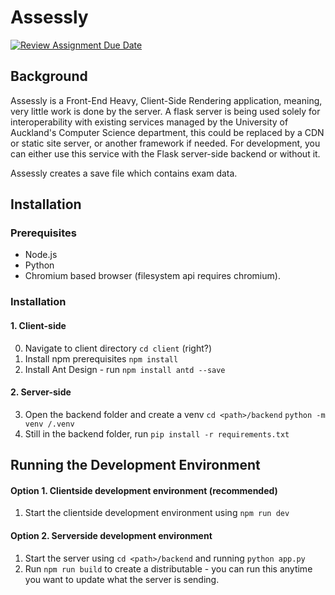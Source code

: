 # Assessly 


[![Review Assignment Due Date](https://classroom.github.com/assets/deadline-readme-button-22041afd0340ce965d47ae6ef1cefeee28c7c493a6346c4f15d667ab976d596c.svg)](https://classroom.github.com/a/4-04QCSZ)


## Background

Assessly is a Front-End Heavy, Client-Side Rendering application, meaning, very little work is done by the server. A flask server is being used solely for interoperability with existing services managed by the University of Auckland's Computer Science department, this could be replaced by a CDN or static site server, or another framework if needed. For development, you can either use this service with the Flask server-side backend or without it.

Assessly creates a save file which contains exam data.

## Installation

### Prerequisites
- Node.js
- Python
- Chromium based browser (filesystem api requires chromium). 

### Installation

#### 1. Client-side
0. Navigate to client directory ```cd client``` (right?)
1. Install npm prerequisites ```npm install```
2. Install Ant Design - run ```npm install antd --save```

#### 2. Server-side
3. Open the backend folder and create a venv ```cd <path>/backend``` ```python -m venv /.venv```
4. Still in the backend folder, run ```pip install -r requirements.txt```

## Running the Development Environment

#### Option 1. Clientside development environment (recommended)
1. Start the clientside development environment using ```npm run dev```

#### Option 2. Serverside development environment
1. Start the server using ```cd <path>/backend``` and running ```python app.py```
2. Run ```npm run build``` to create a distributable - you can run this anytime you want to update what the server is sending.
